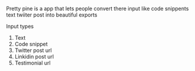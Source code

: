 Pretty pine is a app that lets people convert
there input like code snippents text twiiter post into beautiful exports


Input types 

1. Text
2. Code snippet
3. Twitter post url 
4. Linkidin post url 
5. Testimonial url 